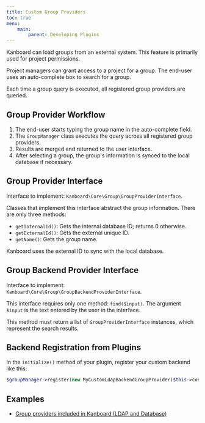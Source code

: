 ```yaml
---
title: Custom Group Providers
toc: true
menu:
    main:
        parent: Developing Plugins
---
```


Kanboard can load groups from an external system. This feature is primarily used for project permissions.

Project managers can grant access to a project for a group. The end-user uses an auto-complete box to search for a group.

Each time a group query is executed, all registered group providers are queried.

Group Provider Workflow
-----------------------

1. The end-user starts typing the group name in the auto-complete field.
2. The `GroupManager` class executes the query across all registered group providers.
3. Results are merged and returned to the user interface.
4. After selecting a group, the group's information is synced to the local database if necessary.

Group Provider Interface
------------------------

Interface to implement: `Kanboard\Core\Group\GroupProviderInterface`.

Classes that implement this interface abstract the group information. There are only three methods:

- `getInternalId()`: Gets the internal database ID; returns 0 otherwise.
- `getExternalId()`: Gets the external unique ID.
- `getName()`: Gets the group name.

Kanboard uses the external ID to sync with the local database.

Group Backend Provider Interface
--------------------------------

Interface to implement: `Kanboard\Core\Group\GroupBackendProviderInterface`.

This interface requires only one method: `find($input)`. The argument `$input` is the text entered by the user in the interface.

This method must return a list of `GroupProviderInterface` instances, which represent the search results.

Backend Registration from Plugins
---------------------------------

In the `initialize()` method of your plugin, register your custom backend like this:

```php
$groupManager->register(new MyCustomLdapBackendGroupProvider($this->container));
```

Examples
--------

- [Group providers included in Kanboard (LDAP and Database)](https://github.com/kanboard/kanboard/tree/main/app/Group)
